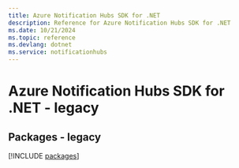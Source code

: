 ```yaml
---
title: Azure Notification Hubs SDK for .NET
description: Reference for Azure Notification Hubs SDK for .NET
ms.date: 10/21/2024
ms.topic: reference
ms.devlang: dotnet
ms.service: notificationhubs
---
```

# Azure Notification Hubs SDK for .NET - legacy
## Packages - legacy
[!INCLUDE [packages](notification-hubs-index.md)]